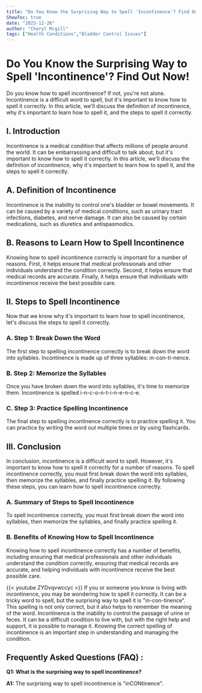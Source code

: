 ```yaml
---
title: "Do You Know the Surprising Way to Spell 'Incontinence'? Find Out Now!"
ShowToc: true 
date: "2023-12-26"
author: "Cheryl Mcgill" 
tags: ["Health Conditions","Bladder Control Issues"]
---
```

# Do You Know the Surprising Way to Spell 'Incontinence'? Find Out Now!

Do you know how to spell incontinence? If not, you're not alone. Incontinence is a difficult word to spell, but it's important to know how to spell it correctly. In this article, we'll discuss the definition of incontinence, why it's important to learn how to spell it, and the steps to spell it correctly.

## I. Introduction

Incontinence is a medical condition that affects millions of people around the world. It can be embarrassing and difficult to talk about, but it's important to know how to spell it correctly. In this article, we'll discuss the definition of incontinence, why it's important to learn how to spell it, and the steps to spell it correctly.

## A. Definition of Incontinence

Incontinence is the inability to control one's bladder or bowel movements. It can be caused by a variety of medical conditions, such as urinary tract infections, diabetes, and nerve damage. It can also be caused by certain medications, such as diuretics and antispasmodics.

## B. Reasons to Learn How to Spell Incontinence

Knowing how to spell incontinence correctly is important for a number of reasons. First, it helps ensure that medical professionals and other individuals understand the condition correctly. Second, it helps ensure that medical records are accurate. Finally, it helps ensure that individuals with incontinence receive the best possible care.

## II. Steps to Spell Incontinence

Now that we know why it's important to learn how to spell incontinence, let's discuss the steps to spell it correctly.

### A. Step 1: Break Down the Word

The first step to spelling incontinence correctly is to break down the word into syllables. Incontinence is made up of three syllables: in-con-ti-nence.

### B. Step 2: Memorize the Syllables

Once you have broken down the word into syllables, it's time to memorize them. Incontinence is spelled i-n-c-o-n-t-i-n-e-n-c-e.

### C. Step 3: Practice Spelling Incontinence

The final step to spelling incontinence correctly is to practice spelling it. You can practice by writing the word out multiple times or by using flashcards.

## III. Conclusion

In conclusion, incontinence is a difficult word to spell. However, it's important to know how to spell it correctly for a number of reasons. To spell incontinence correctly, you must first break down the word into syllables, then memorize the syllables, and finally practice spelling it. By following these steps, you can learn how to spell incontinence correctly.

### A. Summary of Steps to Spell Incontinence

To spell incontinence correctly, you must first break down the word into syllables, then memorize the syllables, and finally practice spelling it.

### B. Benefits of Knowing How to Spell Incontinence

Knowing how to spell incontinence correctly has a number of benefits, including ensuring that medical professionals and other individuals understand the condition correctly, ensuring that medical records are accurate, and helping individuals with incontinence receive the best possible care.

{{< youtube ZYDvqvwccyc >}} 
If you or someone you know is living with incontinence, you may be wondering how to spell it correctly. It can be a tricky word to spell, but the surprising way to spell it is "in-con-tinence". This spelling is not only correct, but it also helps to remember the meaning of the word. Incontinence is the inability to control the passage of urine or feces. It can be a difficult condition to live with, but with the right help and support, it is possible to manage it. Knowing the correct spelling of incontinence is an important step in understanding and managing the condition.

## Frequently Asked Questions (FAQ) :
**Q1: What is the surprising way to spell incontinence?**

**A1:** The surprising way to spell incontinence is "inCONtinence".





